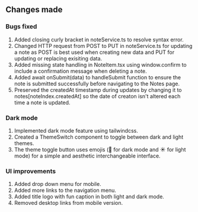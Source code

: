## Changes made
### Bugs fixed 
1. Added closing curly bracket in noteService.ts to resolve syntax error.
2. Changed HTTP request from POST to PUT in noteService.ts for updating a note as POST is best used when creating new data and PUT for updating or replacing exisiting data.
3. Added missing state handling in NoteItem.tsx using window.confirm to include a confirmation message when deleting a note.
4. Added await onSubmit(data) to handleSubmit function to ensure the note is submitted successfully before navigating to the Notes page. 
5. Preserved the createdAt timestamp during updates by changing it to notes[noteIndex.createdAt] so the date of creaton isn't altered each time a note is updated.

### Dark mode 
1. Implemented dark mode feature using tailwindcss.
2. Created a ThemeSwitch component to toggle between dark and light themes.
3. The theme toggle button uses emojis (🌙 for dark mode and ☀️ for light mode) for a simple and aesthetic interchangeable interface.

### UI improvements
1. Added drop down menu for mobile. 
2. Added more links to the navigation menu. 
3. Added title logo with fun caption in both light and dark mode.
4. Removed desktop links from mobile version. 